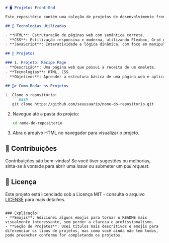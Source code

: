 ```markdown
# 🖥️ Projetos Front-End

Este repositório contém uma coleção de projetos de desenvolvimento front-end, com foco em HTML, CSS e JavaScript, do básico ao avançado. Cada projeto foi desenvolvido para demonstrar meu aprendizado e evolução nas tecnologias web, criando interfaces interativas e responsivas.

## 🚀 Tecnologias Utilizadas

- **HTML**: Estruturação de páginas web com semântica correta.
- **CSS**: Estilização responsiva e moderna, utilizando Flexbox, Grid e animações.
- **JavaScript**: Interatividade e lógica dinâmica, com foco em manipulação do DOM e event handling.

## 📂 Projetos

### 1. Projeto: Recipe Page
- **Descrição**: Uma página web que possui a receita de um omelete.
- **Tecnologias**: HTML, CSS
- **Objetivos**: Aprender a estrutura básica de uma página web e aplicar estilização básica e responsividade.

## 🏃‍♂️ Como Rodar os Projetos

1. Clone o repositório:
   ```bash
   git clone https://github.com/seuusuario/nome-do-repositorio.git
   ```

2. Navegue até a pasta do projeto:
   ```bash
   cd nome-do-repositorio
   ```

3. Abra o arquivo HTML no navegador para visualizar o projeto.

## 🤝 Contribuições

Contribuições são bem-vindas! Se você tiver sugestões ou melhorias, sinta-se à vontade para abrir uma *issue* ou submeter um *pull request*.

## 📄 Licença

Este projeto está licenciado sob a Licença MIT - consulte o arquivo [LICENSE](LICENSE) para mais detalhes.
```

### Explicação:
- **Emojis**: Adicionei alguns emojis para tornar o README mais visualmente interessante, sem perder a clareza e profissionalismo.
- **Seção de Projetos**: Usei títulos mais descritivos e emojis para diferenciar os tipos de projetos, mas como você ainda não tem todos, pode preencher conforme for completando os projetos.
